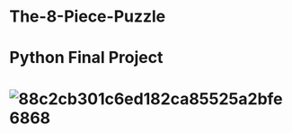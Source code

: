 # The-8-Piece-Puzzle
# Python Final Project
# ![88c2cb301c6ed182ca85525a2bfe6868](https://user-images.githubusercontent.com/83729699/163731356-dce6cadc-23fc-4e34-b30c-4b9631a6df88.png)

